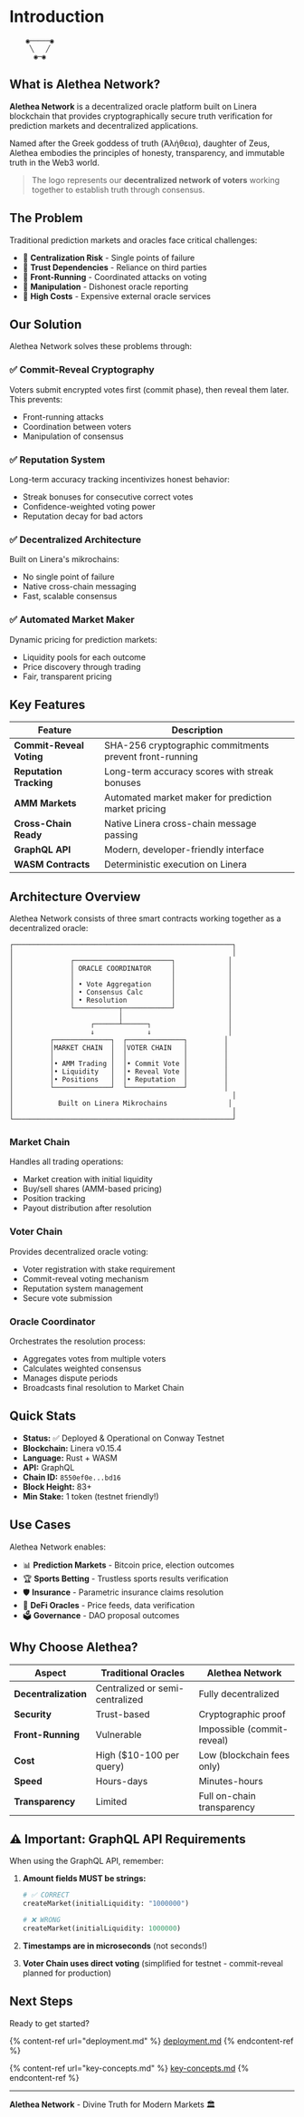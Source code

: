 # Introduction

```
    ◉─────◉
     ╲   ╱
      ◉─◉
```

## What is Alethea Network?

**Alethea Network** is a decentralized oracle platform built on Linera blockchain that provides cryptographically secure truth verification for prediction markets and decentralized applications.

Named after the Greek goddess of truth (Ἀλήθεια), daughter of Zeus, Alethea embodies the principles of honesty, transparency, and immutable truth in the Web3 world.

> The logo represents our **decentralized network of voters** working together to establish truth through consensus.

## The Problem

Traditional prediction markets and oracles face critical challenges:

* 🔴 **Centralization Risk** - Single points of failure
* 🔴 **Trust Dependencies** - Reliance on third parties
* 🔴 **Front-Running** - Coordinated attacks on voting
* 🔴 **Manipulation** - Dishonest oracle reporting
* 🔴 **High Costs** - Expensive external oracle services

## Our Solution

Alethea Network solves these problems through:

### ✅ Commit-Reveal Cryptography

Voters submit encrypted votes first (commit phase), then reveal them later. This prevents:
- Front-running attacks
- Coordination between voters
- Manipulation of consensus

### ✅ Reputation System

Long-term accuracy tracking incentivizes honest behavior:
- Streak bonuses for consecutive correct votes
- Confidence-weighted voting power
- Reputation decay for bad actors

### ✅ Decentralized Architecture

Built on Linera's mikrochains:
- No single point of failure
- Native cross-chain messaging
- Fast, scalable consensus

### ✅ Automated Market Maker

Dynamic pricing for prediction markets:
- Liquidity pools for each outcome
- Price discovery through trading
- Fair, transparent pricing

## Key Features

| Feature | Description |
|---------|-------------|
| **Commit-Reveal Voting** | SHA-256 cryptographic commitments prevent front-running |
| **Reputation Tracking** | Long-term accuracy scores with streak bonuses |
| **AMM Markets** | Automated market maker for prediction market pricing |
| **Cross-Chain Ready** | Native Linera cross-chain message passing |
| **GraphQL API** | Modern, developer-friendly interface |
| **WASM Contracts** | Deterministic execution on Linera |

## Architecture Overview

Alethea Network consists of three smart contracts working together as a decentralized oracle:

```
┌──────────────────────────────────────────────────────┐
│                                                      │
│              ┌────────────────────────┐             │
│              │ ORACLE COORDINATOR     │             │
│              │                        │             │
│              │ • Vote Aggregation     │             │
│              │ • Consensus Calc       │             │
│              │ • Resolution           │             │
│              └───────────┬────────────┘             │
│                          │                          │
│                   ┌──────┴──────┐                   │
│                   ↓             ↓                   │
│         ┌──────────────┐  ┌──────────────┐         │
│         │MARKET CHAIN  │  │VOTER CHAIN   │         │
│         │              │  │              │         │
│         │• AMM Trading │  │• Commit Vote │         │
│         │• Liquidity   │  │• Reveal Vote │         │
│         │• Positions   │  │• Reputation  │         │
│         └──────────────┘  └──────────────┘         │
│                                                      │
│           Built on Linera Mikrochains               │
│                                                      │
└──────────────────────────────────────────────────────┘
```

### Market Chain

Handles all trading operations:
- Market creation with initial liquidity
- Buy/sell shares (AMM-based pricing)
- Position tracking
- Payout distribution after resolution

### Voter Chain

Provides decentralized oracle voting:
- Voter registration with stake requirement
- Commit-reveal voting mechanism
- Reputation system management
- Secure vote submission

### Oracle Coordinator

Orchestrates the resolution process:
- Aggregates votes from multiple voters
- Calculates weighted consensus
- Manages dispute periods
- Broadcasts final resolution to Market Chain

## Quick Stats

- **Status:** ✅ Deployed & Operational on Conway Testnet
- **Blockchain:** Linera v0.15.4
- **Language:** Rust + WASM
- **API:** GraphQL
- **Chain ID:** `8550ef0e...bd16`
- **Block Height:** 83+
- **Min Stake:** 1 token (testnet friendly!)

## Use Cases

Alethea Network enables:

* 📊 **Prediction Markets** - Bitcoin price, election outcomes
* 🏆 **Sports Betting** - Trustless sports results verification
* 🛡️ **Insurance** - Parametric insurance claims resolution
* 💱 **DeFi Oracles** - Price feeds, data verification
* 🗳️ **Governance** - DAO proposal outcomes

## Why Choose Alethea?

| Aspect | Traditional Oracles | Alethea Network |
|--------|-------------------|-----------------|
| **Decentralization** | Centralized or semi-centralized | Fully decentralized |
| **Security** | Trust-based | Cryptographic proof |
| **Front-Running** | Vulnerable | Impossible (commit-reveal) |
| **Cost** | High ($10-100 per query) | Low (blockchain fees only) |
| **Speed** | Hours-days | Minutes-hours |
| **Transparency** | Limited | Full on-chain transparency |

## ⚠️ Important: GraphQL API Requirements

When using the GraphQL API, remember:

1. **Amount fields MUST be strings:**
   ```graphql
   # ✅ CORRECT
   createMarket(initialLiquidity: "1000000")
   
   # ❌ WRONG
   createMarket(initialLiquidity: 1000000)
   ```

2. **Timestamps are in microseconds** (not seconds!)

3. **Voter Chain uses direct voting** (simplified for testnet - commit-reveal planned for production)

## Next Steps

Ready to get started?

{% content-ref url="deployment.md" %}
[deployment.md](deployment.md)
{% endcontent-ref %}

{% content-ref url="key-concepts.md" %}
[key-concepts.md](key-concepts.md)
{% endcontent-ref %}

---

**Alethea Network** - Divine Truth for Modern Markets 🏛️

